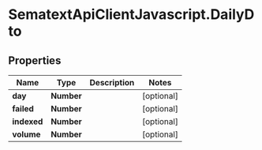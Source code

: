 # SematextApiClientJavascript.DailyDto

## Properties
| Name        | Type       | Description | Notes      |
| ----------- | ---------- | ----------- | ---------- |
| **day**     | **Number** |             | [optional] |
| **failed**  | **Number** |             | [optional] |
| **indexed** | **Number** |             | [optional] |
| **volume**  | **Number** |             | [optional] |
